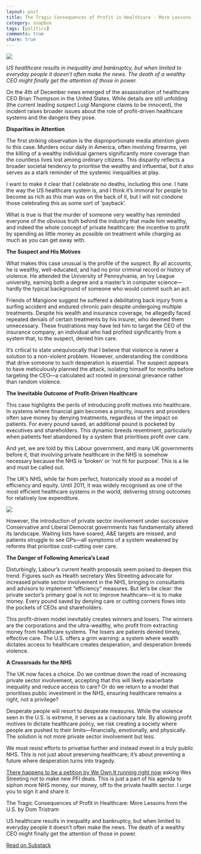 ```yaml
---
layout: post
title: The Tragic Consequences of Profit in Healthcare - More Lessons from the U.S.
category: soapbox
tags: [politics]
comments: true
share: true
---
```


<img src="../../../assets/img/2024/brian_thompson.png">

<em>US healthcare results in inequality and bankruptcy, but when limited to everyday
people it doesn't often make the news. The death of a wealthy CEO might finally get the
attention of those in power.</em>

On the 4th of December news emerged of the assassination of healthcare CEO Brian Thompson
in the United States. While details are still unfolding (the current leading suspect Luigi
Mangione claims to be innocent), the incident raises broader issues about the role of
profit-driven healthcare systems and the dangers they pose.

<b>Disparities in Attention</b>

The first striking observation is the disproportionate media attention given to this case.
Murders occur daily in America, often involving firearms, yet the killing of a wealthy
individual garners significantly more coverage than the countless lives lost among
ordinary citizens. This disparity reflects a broader societal tendency to prioritise the
wealthy and influential, but it also serves as a stark reminder of the systemic
inequalities at play.

I want to make it clear that I celebrate no deaths, including this one. I hate the way the
US healthcare system is, and I think it’s immoral for people to become as rich as this man
was on the back of it, but I will not condone those celebrating this as some sort of
‘payback’.

What is true is that the murder of someone very wealthy has reminded everyone of the
obvious truth behind the industry that made him wealthy, and indeed the whole concept of
private healthcare: the incentive to profit by spending as little money as possible on
treatment while charging as much as you can get away with.

<b>The Suspect and His Motives</b>

What makes this case unusual is the profile of the suspect. By all accounts, he is
wealthy, well-educated, and had no prior criminal record or history of violence. He
attended the University of Pennsylvania, an Ivy League university, earning both a degree
and a master’s in computer science—hardly the typical background of someone who would
commit such an act.

Friends of Mangione suggest he suffered a debilitating back injury from a surfing accident
and endured chronic pain despite undergoing multiple treatments. Despite his wealth and
insurance coverage, he allegedly faced repeated denials of certain treatments by his
insurer, who deemed them unnecessary. These frustrations may have led him to target the
CEO of the insurance company, an individual who had profited significantly from a system
that, to the suspect, denied him care.

It’s critical to state unequivocally that I believe that violence is never a solution to a
non-violent problem. However, understanding the conditions that drive someone to such
desperation is essential. The suspect appears to have meticulously planned the attack,
isolating himself for months before targeting the CEO—a calculated act rooted in personal
grievance rather than random violence.

<b>The Inevitable Outcome of Profit-Driven Healthcare</b>

This case highlights the perils of introducing profit motives into healthcare. In systems
where financial gain becomes a priority, insurers and providers often save money by
denying treatments, regardless of the impact on patients. For every pound saved, an
additional pound is pocketed by executives and shareholders. This dynamic breeds
resentment, particularly when patients feel abandoned by a system that prioritises profit
over care.

And yet, we are told by this Labour government, and many UK governments before it, that
involving private healthcare in the NHS is somehow necessary because the NHS is ‘broken’
or ‘not fit for purpose’. This is a lie and must be called out.

The UK’s NHS, while far from perfect, historically stood as a model of efficiency and
equity. Until 2011, it was widely recognised as one of the most efficient healthcare
systems in the world, delivering strong outcomes for relatively low expenditure.

<img src="../../../assets/img/2024/nhs_ranking_2011.jpg">

However, the introduction of private sector involvement under successive Conservative and
Liberal Democrat governments has fundamentally altered its landscape. Waiting lists have
soared, A&E targets are missed, and patients struggle to see GPs—all symptoms of a system
weakened by reforms that prioritise cost-cutting over care.

<b>The Danger of Following America’s Lead</b>

Disturbingly, Labour’s current health proposals seem poised to deepen this trend. Figures
such as Health secretary Wes Streeting advocate for increased private sector involvement
in the NHS, bringing in consultants and advisors to implement “efficiency” measures. But
let’s be clear: the private sector’s primary goal is not to improve healthcare—it is to
make money. Every pound saved by denying care or cutting corners flows into the pockets of
CEOs and shareholders.

This profit-driven model inevitably creates winners and losers. The winners are the
corporations and the ultra-wealthy, who profit from extracting money from healthcare
systems. The losers are patients denied timely, effective care. The U.S. offers a grim
warning: a system where wealth dictates access to healthcare creates desperation, and
desperation breeds violence.

<b>A Crossroads for the NHS</b>

The UK now faces a choice. Do we continue down the road of increasing private sector
involvement, accepting that this will likely exacerbate inequality and reduce access to
care? Or do we return to a model that prioritises public investment in the NHS, ensuring
healthcare remains a right, not a privilege?

Desperate people will resort to desperate measures. While the violence seen in the U.S. is
extreme, it serves as a cautionary tale. By allowing profit motives to dictate healthcare
policy, we risk creating a society where people are pushed to their limits—financially,
emotionally, and physically. The solution is not more private sector involvement but less.

We must resist efforts to privatise further and instead invest in a truly public NHS. This
is not just about preserving healthcare; it’s about preventing a future where desperation
turns into tragedy.

<a href="https://weownit.org.uk/act-now/tell-wes-streeting-no-new-pfi-our-nhs">There
happens to be a petition by We Own It running right now</a> asking Wes Streeting not to
make new PFI deals. This is just a part of his agenda to siphon more NHS money, our money,
off to the private health sector. I urge you to sign it and share it.

<div class="substack-post-embed"><p lang="en">The Tragic Consequences of Profit in Healthcare: More Lessons from the U.S. by Dom Tristram</p><p>US healthcare results in inequality and bankruptcy, but when limited to everyday people it doesn't often make the news. The death of a wealthy CEO might finally get the attention of those in power.</p><a data-post-link href="https://domtristram.substack.com/p/the-tragic-consequences-of-profit">Read on Substack</a></div><script async src="https://substack.com/embedjs/embed.js" charset="utf-8"></script>
